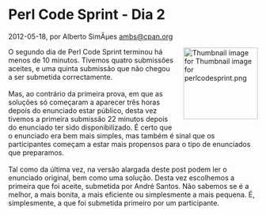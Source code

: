 
# Perl Code Sprint - Dia 2

 2012-05-18, por Alberto SimÃµes <ambs@cpan.org>

<a href="http://perl.pt/assets_c/2012/03/perlcodesprint-thumb-150x145-34-thumb-150x145-35.png"><img alt="Thumbnail image for Thumbnail image for perlcodesprint.png" src="http://perl.pt/assets_c/2012/05/perlcodesprint-thumb-150x145-34-thumb-150x145-35-thumb-150x145-36.png" class="mt-image-right" style="float: right; margin: 0 0 20px 20px;" height="145" width="150" /></a> <div>O segundo dia de Perl Code Sprint terminou há menos de 10 minutos. Tivemos quatro submissões aceites, e uma quinta submissão que não chegou a ser submetida correctamente.<br /><br />Mas, ao contrário da primeira prova, em que as soluções só começaram a aparecer três horas depois do enunciado estar público, desta vez tivemos a primeira submissão 22 minutos depois do enunciado ter sido disponibilizado. É certo que o enunciado era bem mais simples, mas também é sinal que os participantes começam a estar mais propensos para o tipo de enunciados que preparamos.<br /><br />Tal como da última vez, na versão alargada deste post podem ler o enunciado original, bem como uma solução. Desta vez escolhemos a primeira que foi aceite, submetida por André Santos. Não sabemos se é a melhor, a mais bonita, a mais eficiente ou simplesmente a mais pequena. É, simplesmente, a que foi submetida primeiro por um participante.<br /></div>
